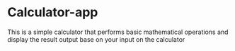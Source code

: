 # Calculator-app

This is a simple calculator that performs basic mathematical operations and display the result output base on your input on the calculator
